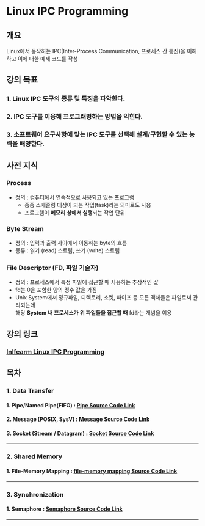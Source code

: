 # Linux IPC Programming
## 개요
Linux에서 동작하는 IPC(Inter-Process Communication, 프로세스 간 통신)을 이해하고 이에 대한 예제 코드를 작성

## 강의 목표
### 1. Linux IPC 도구의 종류 및 특징을 파악한다.
### 2. IPC 도구를 이용해 프로그래밍하는 방법을 익힌다.
### 3. 소프트웨어 요구사항에 맞는 IPC 도구를 선택해 설계/구현할 수 있는 능력을 배양한다.

## 사전 지식
### Process
- 정의 : 컴퓨터에서 연속적으로 사용되고 있는 프로그램
  - 종종 스케줄링 대상이 되는 작업(task)라는 의미로도 사용
  - 프로그램이 **메모리 상에서 실행**되는 작업 단위
  
### Byte Stream
- 정의 : 입력과 출력 사이에서 이동하는 byte의 흐름
- 종류 : 읽기 (read) 스트림, 쓰기 (write) 스트림

### File Descriptor (FD, 파일 기술자)
- 정의 : 프로세스에서 특정 파일에 접근할 때 사용하는 추상적인 값
- fd는 0을 포함한 양의 정수 값을 가짐
- Unix System에서 정규파일, 디렉토리, 소켓, 파이프 등 모든 객체들은 파일로써 관리되는데  
  해당 **System 내 프로세스가 위 파일들을 접근할 때** fd라는 개념을 이용

## 강의 링크
### [Inlfearm Linux IPC Programming](https://www.inflearn.com/course/%EB%A6%AC%EB%88%85%EC%8A%A4IPC%ED%94%84%EB%A1%9C%EA%B7%B8%EB%9E%98%EB%B0%8D/dashboard "해당 Inflearn 강의로 이동")

## 목차
### 1. Data Transfer
#### 1. Pipe/Named Pipe(FIFO) : [Pipe Source Code Link](https://github.com/dev-kimdoyoung/inflearn-ipc/tree/data-transfer/byte-stream "Pipe Branch로 이동")
#### 2. Message (POSIX, SysV) : [Message Source Code Link](https://github.com/dev-kimdoyoung/inflearn-ipc/tree/data-transfer/message "Message Branch로 이동")
#### 3. Socket (Stream / Datagram) : [Socket Source Code Link](https://github.com/dev-kimdoyoung/inflearn-ipc/tree/data-transfer/socket "Socket Branch로 이동")
---
### 2. Shared Memory
#### 1. File-Memory Mapping : [file-memory mapping Source Code Link](https://github.com/dev-kimdoyoung/inflearn-ipc/tree/shared-memory/file-memery-mapping "file-momory-mapping Branch로 이동")

---
### 3. Synchronization
#### 1. Semaphore : [Semaphore Source Code Link](https://github.com/dev-kimdoyoung/inflearn-ipc/tree/synch-semaphore "Semaphore Branch로 이동")
---
